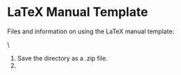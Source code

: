 # LaTeX Manual Template</h1>

Files and information on using the LaTeX manual template:

\\

1. Save the directory as a .zip file.
2. 
